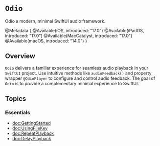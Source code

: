 # ``Odio``

Odio a modern, minimal SwiftUI audio framework.

@Metadata {
    @Available(iOS, introduced: "17.0")
    @Available(iPadOS, introduced: "17.0")
    @Available(MacCatalyst, introduced: "17.0")
    @Available(macOS, introduced: "14.0")
}

## Overview

`Odio` delivers a familiar experience for seamless audio playback in your `SwiftUI` project.
Use intuitive methods like `audioFeedback()` and property wrapper `@OdioPlayer` to configure and control audio feedback. 
The goal of `Odio` is to provide a complementary minimal experience to SwiftUI.

## Topics

### Essentials

- <doc:GettingStarted>
- <doc:UsingFileKey>
- <doc:RepeatPlayback>
- <doc:DelayPlayback>
